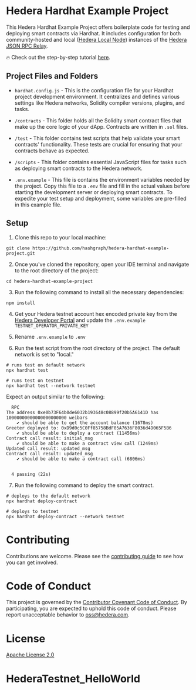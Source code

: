 # Hedera Hardhat Example Project

This Hedera Hardhat Example Project offers boilerplate code for testing and deploying smart contracts via Hardhat. It includes configuration for both community-hosted and local ([Hedera Local Node](https://github.com/hashgraph/hedera-local-node)) instances of the [Hedera JSON RPC Relay](https://github.com/hashgraph/hedera-json-rpc-relay). 

:fire: Check out the step-by-step tutorial [here](https://docs.hedera.com/hedera/tutorials/smart-contracts/deploy-a-smart-contract-using-hardhat-and-hedera-json-rpc-relays).

## Project Files and Folders

- `hardhat.config.js` - This is the configuration file for your Hardhat project development environment. It centralizes and defines various settings like Hedera networks, Solidity compiler versions, plugins, and tasks.

- `/contracts` - This folder holds all the Solidity smart contract files that make up the core logic of your dApp. Contracts are written in `.sol` files.

- `/test` - This folder contains test scripts that help validate your smart contracts' functionality. These tests are crucial for ensuring that your contracts behave as expected.
  
-  `/scripts` - This folder contains essential JavaScript files for tasks such as deploying smart contracts to the Hedera network. 

- `.env.example` - This file is contains the environment variables needed by the project. Copy this file to a `.env` file and fill in the actual values before starting the development server or deploying smart contracts. To expedite your test setup and deployment, some variables are pre-filled in this example file.
  
## Setup

1. Clone this repo to your local machine:

```shell
git clone https://github.com/hashgraph/hedera-hardhat-example-project.git
```

2. Once you've cloned the repository, open your IDE terminal and navigate to the root directory of the project:

```shell
cd hedera-hardhat-example-project
```

3. Run the following command to install all the necessary dependencies:

```shell
npm install
```

4. Get your Hedera testnet account hex encoded private key from the [Hedera Developer Portal](https://portal.hedera.com/register) and update the `.env.example` `TESTNET_OPERATOR_PRIVATE_KEY`

5. Rename `.env.example` to `.env`

6. Run the test script from the root directory of the project. The default network is set to "local."

```shell
# runs test on default network
npx hardhat test

# runs test on testnet 
npx hardhat test --network testnet
```

Expect an output similar to the following:
```shell
  RPC
The address 0xe0b73F64b0de6032b193648c08899f20b5A6141D has 10000000000000000000000 weibars
    ✔ should be able to get the account balance (1678ms)
Greeter deployed to: 0xD9d0c5C0Ff85758BdF05A7636F8036d4D065F5B6
    ✔ should be able to deploy a contract (11456ms)
Contract call result: initial_msg
    ✔ should be able to make a contract view call (1249ms)
Updated call result: updated_msg
Contract call result: updated_msg
    ✔ should be able to make a contract call (6806ms)


  4 passing (22s)
```

7. Run the following command to deploy the smart contract. 
```shell
# deploys to the default network
npx hardhat deploy-contract

# deploys to testnet
npx hardhat deploy-contract --network testnet
```

# Contributing
Contributions are welcome. Please see the
[contributing guide](https://github.com/hashgraph/.github/blob/main/CONTRIBUTING.md)
to see how you can get involved.

# Code of Conduct
This project is governed by the
[Contributor Covenant Code of Conduct](https://github.com/hashgraph/.github/blob/main/CODE_OF_CONDUCT.md). By
participating, you are expected to uphold this code of conduct. Please report unacceptable behavior
to [oss@hedera.com](mailto:oss@hedera.com).

# License
[Apache License 2.0](LICENSE)
# HederaTestnet_HelloWorld

